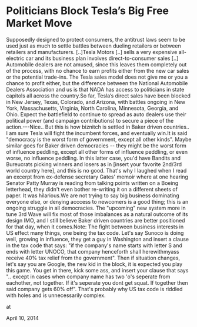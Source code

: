 # Politicians Block Tesla’s Big Free Market Move
Supposedly designed to protect consumers, the antitrust laws seem to be 
used just as much to settle battles between dueling retailers or between
 retailers and manufacturers. [..]Tesla Motors [..] sells a very
 expensive all-electric car and its business plan involves 
direct-to-consumer sales [..] Automobile dealers are not amused, since 
this leaves them completely out of the process, with no chance to earn 
profits either from the new car sales or the potential trade-ins. The 
Tesla sales model does not give me or you a chance to profit either, but
 the difference between the National Automobile Dealers Association and 
us is that NADA has access to politicians in state capitols all across 
the country.So far, Tesla’s direct sales have been blocked in 
New Jersey, Texas, Colorado, and Arizona, with battles ongoing in New 
York, Massachusetts, Virginia, North Carolina, Minnesota, Georgia, and 
Ohio. Expect the battlefield to continue to spread as auto dealers use 
their political power (and campaign contributions) to secure a piece of 
the action.---Nice.. But this is how biznitch is settled in Baker driven countries.. I am sure Tesla will fight the incumbent forces, and eventually win.It
 is said "democracy is the worst form of government, except all other 
kinds". Maybe similar goes for Baker driven democracies -- they might be
 the worst form of influence peddling, except all other forms of 
influence peddling, or even worse, no influence peddling. In this latter
 case, you'd have Bandits and Bureucrats picking winners and losers as 
in [insert your favorite 2nd/3rd world country here], and this is no 
good. That's why I laughed when I read an excerpt from ex-defense secretary Gates' memoir where at one hearing Senator Patty Murray is reading from talking points written on a Boeing letterhead, they didn't even bother re-writing it on a different sheets of paper. It was hilarious.We
 are not trying to say big business dominating everyone else, or denying
 acccess to newcomers is a good thing; this is an ongoing struggle in 
all democracies. The "upcoming" new system more in tune 3rd Wave will 
fix most of those imbalances as a natural outcome of its design IMO, and
 I still believe Baker driven countries are better positioned for that 
day, when it comes.Note: The fight between business 
interests in US effect many things, one being the tax code. Let's say 
Sunoco is doing well, growing in influence, they get a guy in Washington
 and insert a clause in the tax code that says: "if the company's name 
starts with letter S and ends with letter UNOCO, that company 
henceforth shall herewithmyass receive 40% tax relief from the 
government". Then if situation changes, let's say you are Google, the 
new kid in the block, it is expected you play this game. You get in 
there, kick some ass, and insert your clause that says ".. except in 
cases when company name has two 'o's seperate from eachother, not 
together. If it's seperate you dont get squat. If together then said 
company gets 60% off". That's probably why US tax code is riddled with holes and is unnecessarily complex.








at

April 10, 2014















